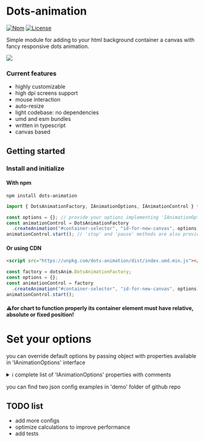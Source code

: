 # Dots-animation
<p align="left">
    <a href="https://www.npmjs.com/package/dots-animation"><img
            src="https://img.shields.io/npm/v/dots-animation" alt="Npm"></a>
    <a href="https://github.com/yermolim/dots-animation/blob/master/LICENSE"><img
            src="https://img.shields.io/badge/license-MIT-brightgreen.svg?style=flat-round" alt="License"></a>
    <br>
</p>
Simple module for adding to your html background container a canvas with fancy responsive dots animation.

![](demo.gif)

### Current features
<ul>
    <li>highly customizable</li>
    <li>high dpi screens support</li>
    <li>mouse interaction</li>
    <li>auto-resize</li>
    <li>light codebase: no dependencies</li>
    <li>umd and esm bundles</li>
    <li>written in typescript</li>
    <li>canvas based</li>
</ul>

## Getting started

### Install and initialize
#### With npm
```
npm install dots-animation
```

```javascript
import { DotsAnimationFactory, IAnimationOptions, IAnimationControl } from "dots-animation";

const options = {}; // provide your options implementing 'IAnimationOptions' interface
const animationControl = DotsAnimationFactory
  .createAnimation("#container-selector", "id-for-new-canvas", options);
animationControl.start(); // 'stop' and 'pause' methods are also provided
```

#### Or using CDN
```html
<script src="https://unpkg.com/dots-animation/dist/index.umd.min.js"></script>
```
```javascript
const factory = dotsAnim.DotsAnimationFactory;
const options = {};
const animationControl = factory
  .createAnimation("#container-selector", "id-for-new-canvas", options);
animationControl.start();
```

#### ⚠️for chart to function properly its container element must have relative, absolute or fixed position!

# Set your options
you can override default options by passing object with properties available in 'IAnimationOptions' interface

<details><summary>ℹ️ complete list of 'IAnimationOptions' properties with comments</summary>
<p>
  
```javascript
{
  // more fps - faster and smoother animation, highly affects performance
  // fps stability depends on client hardware
  expectedFps: 60, // positive integer  

  // number option defines maximum number of dots in canvas at the same time
  // regardless of canvas size
  // if number option is not null, density option will be ignored
  number: null, // null or positive integer, affects performance
  // density option defines maximum number of dots per canvas pixel
  density: 0.00005, // positive number, affects performance

  "dprDependentDensity": true, // use dpr in density calculation  
  "drpDependentDimensions": true, // use dpr in size and speed calculations

  // dots radius is random value between minR and MaxR
  minR: 1, // only positive values, it's desirable to use integers only for faster calculations
  maxR: 6, // only positive values, it's desirable to use integers only for faster calculations
  
  // horizontal dots speed is random value between minSpeedX and minSpeedX  
  // vertical dots speed is random value between minSpeedY and minSpeedY
  minSpeedX: -0.5, // any number, sigh defines direction of movement
  minSpeedX: 0.5, // any number, sigh defines direction of movement
  minSpeedY: -0.5, // any number, sigh defines direction of movement
  maxSpeedY: 0.5, // any number, sigh defines direction of movement
  
  blur: 1, // blur intensity in px, 0 - disabled

  fill: true, // fill dots with color
  colorsFill: ["#ffffff", "#fff4c1", "#faefdb"], // hex color strings array, color is picked randomly from color array
  opacityFill: null, // null for random opacity | from 0 to 100 where 0 means transparent
  opacityFillMin: 0, // from 0 to 100 where 0 means transparent
  opacityFillStep: 0, // from 0 to 100 where 0 means no opacity changes per frame, for creating blinking effect

  stroke: false, // circle dots with color
  colorsStroke: ["#ffffff"], // hex color strings array, color is picked randomly from color array
  opacityStroke: 1, // null for random opacity | from 0 to 100 where 0 means transparent
  opacityStrokeMin: 0, // from 0 to 100 where 0 means transparent
  opacityStrokeStep: 0, // from 0 to 100 where 0 means no opacity changes per frame, for creating blinking effect
  
  drawLines: true, // enable drawing lines between adjacent dots, most performance decreasing feature
  lineColor: "#717892", // hex color string
  lineLength: 150, // positive integer, maximum length of lines drawn between dots
  lineWidth: 2, // positive integer
  
  actionOnClick: true, // enable actions on mouse click
  actionOnHover: true, // enable actions on mouse move
  onClickCreate: false, // enable creating new dots in current mouse cursor position on click
  onClickMove: true, // enable moving adjacent dots away from mouse cursor on click
  onHoverMove: true, // enable moving adjacent dots away from mouse cursor on hover
  onHoverDrawLines: true, // enable drawing lines between mouse cursor and adjacent dots
  onClickCreateNDots: 10, // positive number, number of dots to create on mouse click
  onClickMoveRadius: 200, // positive number, minimum distance from mouse cursor to any dot after mouse click
  onHoverMoveRadius: 50, // positive number, minimum distance from mouse cursor to any dot
  onHoverLineRadius: 150 // positive number, maximum length of lines drawn between mouse cursor and adjacent dots 
}
```

</p>
</details>

you can find two json config examples in 'demo' folder of github repo

## TODO list
<ul>
    <li>add more configs</li>
    <li>optimize calculations to improve performance</li>
    <li>add tests</li>
</ul>
